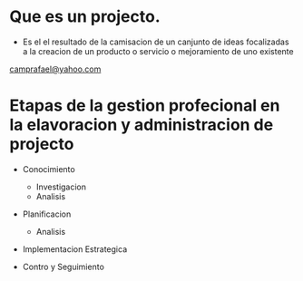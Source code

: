 
# Que es un projecto.
- Es el el resultado de la camisacion de un canjunto de ideas focalizadas
  a la creacion   de un producto o servicio o mejoramiento de uno existente



camprafael@yahoo.com

# Etapas de la gestion profecional en la elavoracion y administracion de projecto

* Conocimiento
  - Investigacion
  - Analisis  

* Planificacion
  - Analisis

* Implementacion Estrategica

* Contro y Seguimiento
